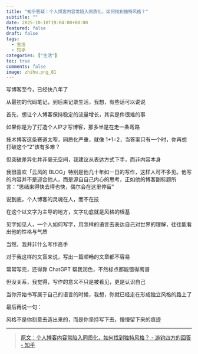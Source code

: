 ```yaml
---
title: "知乎答疑：个人博客内容常陷入同质化，如何找到独特风格？"
subtitle: ""
date: 2025-10-18T19:04:00+08:00
featured: false
draft: false
tags:
  - 生活
  - 知乎
categories: ["生活"]
toc: true
comments: false
image: zhihu.png_81
---
```

写博客至今，已经快八年了

从最初的代码笔记，到后来记录生活，我想，有些话可以说说

首先，想让个人博客保持稳定的流量增长，其实是件很难的事

如果你是为了打造个人IP才写博客，那多半是在走一条弯路

技术博客这条赛道太窄，同质化严重，就像 1+1=2，当答案只有一个时，你再想打破这个“2”该有多难？

但突破差异化并非毫无空间，我建议从表达方式下手，而非内容本身

我很喜欢「云风的 BLOG」特别是他几十年如一日的写作，这样人可不多见。他写的内容并不是迎合他人，而是源自自己内心的思考，正如他的博客副标题所言：“思绪来得快去得也快，偶尔会在这里停留”

说到底，个人博客的灵魂在人，而不在技

在这个以文字为主导的地方，文字功底就是风格的根基

见字如见人，一个人如何写字，用怎样的语言去表达自己对世界的理解，往往能看出他的性格与气质

当然，我并非什么写作高手

对于我这样的文盲来说，写出一篇顺畅的文章都不容易

常常写完，还得靠 ChatGPT 帮我润色，不然标点都能错得离谱

但没关系，我觉得，写作的意义不只是被看见，更是认识自己

当你开始书写属于自己的语言的时候，我想，你就已经走在形成独立风格的路上了

最后再说一句：

风格不是你刻意去造出来的，而是你坚持写下去，慢慢留下来的痕迹

---

> <a href="https://www.zhihu.com/question/1962140063472285501/answer/1962880004380681990" target="_blank">原文：个人博客内容常陷入同质化，如何找到独特风格？ - 游钓四方的回答 - 知乎</a>